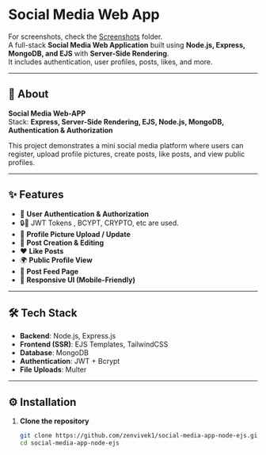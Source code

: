 # Social Media Web App
For screenshots, check the [Screenshots](./Screenshots) folder.  
A full-stack **Social Media Web Application** built using **Node.js, Express, MongoDB, and EJS** with **Server-Side Rendering**.  
It includes authentication, user profiles, posts, likes, and more.

---

## 🚀 About

**Social Media Web-APP**  
Stack: **Express, Server-Side Rendering, EJS, Node.js, MongoDB, Authentication & Authorization**

This project demonstrates a mini social media platform where users can register, upload profile pictures, create posts, like posts, and view public profiles.

---

## ✨ Features

- 🔑 **User Authentication & Authorization**
- 🔒🔑 JWT Tokens , BCYPT, CRYPTO, etc are used.
- 👤 **Profile Picture Upload / Update**
- 📝 **Post Creation & Editing**
- ❤️ **Like Posts**
- 🌍 **Public Profile View**
- 📰 **Post Feed Page**
- 📱 **Responsive UI (Mobile-Friendly)**

---

## 🛠️ Tech Stack

- **Backend**: Node.js, Express.js  
- **Frontend (SSR)**: EJS Templates, TailwindCSS  
- **Database**: MongoDB  
- **Authentication**: JWT + Bcrypt  
- **File Uploads**: Multer  

---

## ⚙️ Installation

1. **Clone the repository**
   ```bash
   git clone https://github.com/zenvivek1/social-media-app-node-ejs.git
   cd social-media-app-node-ejs
